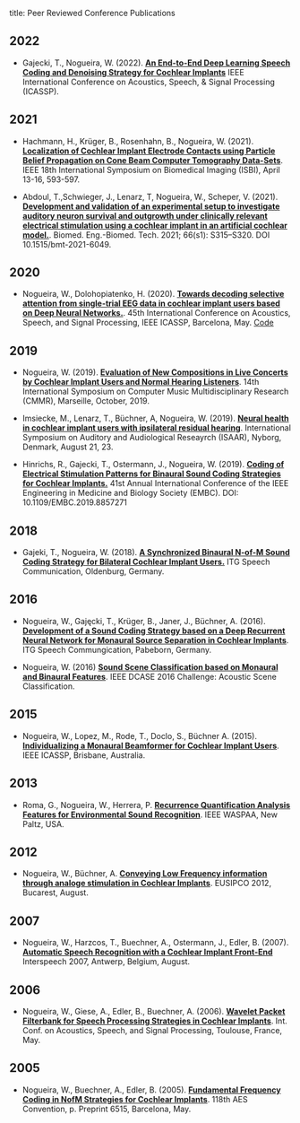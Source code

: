 title: Peer Reviewed Conference Publications


## 2022

* Gajecki, T., Nogueira, W. (2022). **[An End-to-End Deep Learning Speech Coding and Denoising Strategy for Cochlear Implants](https://www.biorxiv.org/content/10.1101/2021.11.04.467324v10.full.pdf)**  IEEE International Conference on Acoustics, Speech, & Signal Processing (ICASSP).

## 2021
 
* Hachmann, H., Krüger, B., Rosenhahn, B., Nogueira, W. (2021). **[Localization of Cochlear Implant Electrode Contacts using Particle Belief Propagation on Cone Beam Computer Tomography Data-Sets](https://arxiv.org/abs/2103.10434)**. IEEE 18th International Symposium on Biomedical Imaging (ISBI), April 13-16, 593-597.

* Abdoul, T.,Schwieger, J., Lenarz, T, Nogueira, W., Scheper, V. (2021). **[Development and validation of an experimental setup to investigate
auditory neuron survival and outgrowth under clinically relevant electrical stimulation using a cochlear implant in an artificial cochlear model.]()**. Biomed. Eng.-Biomed. Tech. 2021; 66(s1): S315–S320. DOI 10.1515/bmt-2021-6049.

## 2020
* Nogueira, W., Dolohopiatenko, H. (2020). **[Towards decoding selective attention from single-trial EEG data in cochlear implant users based on Deep Neural Networks.](https://www.researchgate.net/publication/332009883_Toward_Decoding_Selective_Attention_From_Single-Trial_EEG_Data_in_Cochlear_Implant_Users)**. 45th International Conference on Acoustics, Speech, and Signal Processing, IEEE ICASSP, Barcelona, May. [Code](https://github.com/APGDHZ/SelectiveAttentionDNN)

## 2019
* Nogueira, W. (2019). **[Evaluation of New Compositions in Live Concerts by Cochlear Implant Users and Normal Hearing Listeners](https://cmmr2019.prism.cnrs.fr/Docs/Proceedings_CMMR2019.pdf)**. 14th International Symposium on Computer Music Multidisciplinary Research (CMMR), Marseille, October, 2019.

* Imsiecke, M., Lenarz, T., Büchner, A, Nogueira, W. (2019). **[Neural health in cochlear implant users with ipsilateral residual hearing](https://proceedings.isaar.eu/index.php/isaarproc/article/view/2019-03)**. International Symposium on Auditory and Audiological Reseayrch (ISAAR), Nyborg, Denmark, August  21, 23.

* Hinrichs, R., Gajecki, T., Ostermann, J., Nogueira, W. (2019). **[Coding of Electrical Stimulation Patterns for Binaural Sound Coding Strategies for Cochlear Implants.](https://pubmed.ncbi.nlm.nih.gov/31946788/)** 41st Annual International Conference of the IEEE Engineering in Medicine and Biology Society (EMBC). DOI: 10.1109/EMBC.2019.8857271

## 2018
* Gajeki, T., Nogueira, W. (2018). **[A Synchronized Binaural N-of-M Sound Coding Strategy for Bilateral Cochlear Implant Users.](https://ieeexplore.ieee.org/document/8578042)**
ITG Speech Communication, Oldenburg, Germany.

## 2016
* Nogueira, W., Gajęcki, T., Krüger, B., Janer, J., Büchner, A. (2016). **[Development of a Sound Coding Strategy based on a Deep Recurrent Neural Network for Monaural Source Separation in Cochlear Implants](https://ieeexplore.ieee.org/document/7776166)**. ITG Speech Commungication, Pabeborn, Germany.

* Nogueira, W. (2016) **[Sound Scene Classification based on Monaural and Binaural Features](http://dcase.community/documents/challenge2016/technical_reports/DCASE2016_Nogueira_1009.pdf)**. IEEE DCASE 2016 Challenge: Acoustic Scene Classification.

## 2015
* Nogueira, W., Lopez, M., Rode, T., Doclo, S., Büchner A. (2015). **[Individualizing a Monaural Beamformer for Cochlear Implant Users](https://www.researchgate.net/publication/297646148_Individualizing_a_monaural_beamformer_for_cochlear_implant_users)**. IEEE ICASSP, Brisbane, Australia.

## 2013
* Roma, G., Nogueira, W., Herrera, P. **[Recurrence Quantification Analysis Features for Environmental Sound Recognition](http://mtg.upf.edu/system/files/publications/Roma-Waspaa-2014.pdf)**. IEEE WASPAA, New Paltz, USA.

## 2012
* Nogueira, W., Büchner, A. **[Conveying Low Frequency information through analoge stimulation in Cochlear Implants](http://nogueirawaldo.weebly.com/uploads/1/0/0/7/10076114/eusipconogueira.pdf)**. EUSIPCO 2012, Bucarest, August.

## 2007
* Nogueira, W., Harzcos, T., Buechner, A., Ostermann, J., Edler, B. (2007). **[Automatic Speech Recognition with a Cochlear Implant Front-End](https://auditoryprostheticgroup.weebly.com/uploads/1/0/0/7/10076114/interspeech_nogueira.pdf)** Interspeech 2007, Antwerp, Belgium, August. 

## 2006
* Nogueira, W., Giese, A., Edler, B., Buechner, A. (2006). **[Wavelet Packet Filterbank for Speech Processing Strategies in Cochlear Implants](http://www.tnt.uni-hannover.de/papers/data/nogueira-icassp-2006.pdf)**. Int. Conf. on Acoustics, Speech, and Signal Processing, Toulouse, France, May.

## 2005
* Nogueira, W., Buechner, A., Edler, B. (2005). **[Fundamental Frequency Coding in NofM Strategies for Cochlear Implants]()**. 118th AES Convention, p. Preprint 6515, Barcelona, May.
